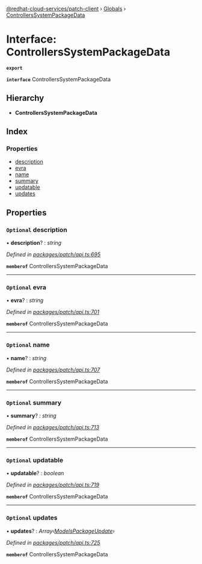 [@redhat-cloud-services/patch-client](../README.md) › [Globals](../globals.md) › [ControllersSystemPackageData](controllerssystempackagedata.md)

# Interface: ControllersSystemPackageData

**`export`** 

**`interface`** ControllersSystemPackageData

## Hierarchy

* **ControllersSystemPackageData**

## Index

### Properties

* [description](controllerssystempackagedata.md#optional-description)
* [evra](controllerssystempackagedata.md#optional-evra)
* [name](controllerssystempackagedata.md#optional-name)
* [summary](controllerssystempackagedata.md#optional-summary)
* [updatable](controllerssystempackagedata.md#optional-updatable)
* [updates](controllerssystempackagedata.md#optional-updates)

## Properties

### `Optional` description

• **description**? : *string*

*Defined in [packages/patch/api.ts:695](https://github.com/RedHatInsights/javascript-clients/blob/e5f39d2/packages/patch/api.ts#L695)*

**`memberof`** ControllersSystemPackageData

___

### `Optional` evra

• **evra**? : *string*

*Defined in [packages/patch/api.ts:701](https://github.com/RedHatInsights/javascript-clients/blob/e5f39d2/packages/patch/api.ts#L701)*

**`memberof`** ControllersSystemPackageData

___

### `Optional` name

• **name**? : *string*

*Defined in [packages/patch/api.ts:707](https://github.com/RedHatInsights/javascript-clients/blob/e5f39d2/packages/patch/api.ts#L707)*

**`memberof`** ControllersSystemPackageData

___

### `Optional` summary

• **summary**? : *string*

*Defined in [packages/patch/api.ts:713](https://github.com/RedHatInsights/javascript-clients/blob/e5f39d2/packages/patch/api.ts#L713)*

**`memberof`** ControllersSystemPackageData

___

### `Optional` updatable

• **updatable**? : *boolean*

*Defined in [packages/patch/api.ts:719](https://github.com/RedHatInsights/javascript-clients/blob/e5f39d2/packages/patch/api.ts#L719)*

**`memberof`** ControllersSystemPackageData

___

### `Optional` updates

• **updates**? : *Array‹[ModelsPackageUpdate](modelspackageupdate.md)›*

*Defined in [packages/patch/api.ts:725](https://github.com/RedHatInsights/javascript-clients/blob/e5f39d2/packages/patch/api.ts#L725)*

**`memberof`** ControllersSystemPackageData
